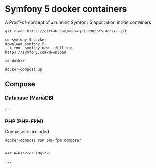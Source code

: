 # Symfony 5 docker containers

A Proof-of-concept of a running Symfony 5 application inside containers

```
git clone https://github.com/medmejri1990/sf5-docker.git

cd symfony-5-docker
download symfony 5
- > run  symfony new --full src
https://symfony.com/download

cd docker

docker-compose up
```

## Compose

### Database (MariaDB)

...

### PHP (PHP-FPM)

Composer is included

```
docker-compose run php-fpm composer 
```
```

### Webserver (Nginx)

...